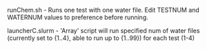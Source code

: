 runChem.sh - Runs one test with one water file. Edit TESTNUM and WATERNUM values to preference before running.

launcherC.slurm - 'Array' script will run specified num of water files (currently set to {1..4}, able to run up to {1..99}) for each test (1-4)


